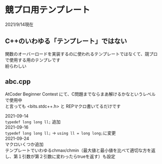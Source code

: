 # 競プロ用テンプレート

2021/9/14現在

## C++のいわゆる「テンプレート」ではない

関数のオーバーロードを実装するのに使われるテンプレートではなくて、競プロで使用する用のテンプレです  
紛らわしい

## abc.cpp
AtCoder Beginner Contest にて、C問題までならまあ解けるかなというレベルで使用中  
と言っても <bits.stdc++.h> と REPマクロ書いてるだけです

2021-09-14  
`typedef long long ll;` 追加  
2021-09-16  
`typedef long long ll;` -> `using ll = long long;`に変更  
2021-09-24  
マクロいくつか追加  
テンプレートでいわゆるchmax/chmin（最大値と最小値を比べて適切な方を返し、第１引数が第２引数に変わったらtrueを返す）も設定  